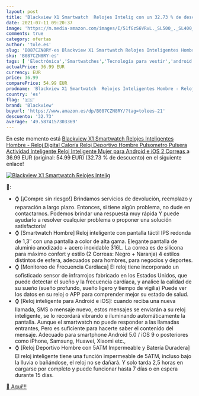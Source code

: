 ```yaml
---
layout: post
title: 'Blackview X1 Smartwatch  Relojes Intelig con un 32.73 % de descuento'
date: 2021-07-11 09:20:37
image: 'https://m.media-amazon.com/images/I/51fGzS6VRvL._SL500_._SL400_.jpg'
comments: true
category: ofertas
author: 'tole.es'
slug: 'B087CZN8RY-es Blackview X1 Smartwatch Relojes Inteligentes Hombre -...'
sku: 'B087CZN8RY-es'
tags: [ 'Electrónica','Smartwatches','Tecnología para vestir','android','blackview', ]
actualPrice: 36.99 EUR
currency: EUR
price: 36.99
comparePrice: 54.99 EUR
prodname: 'Blackview X1 Smartwatch  Relojes Inteligentes Hombre - Reloj Digital Caloría  Reloj Deportivo Hombre Pulsometro  Pulsera Actividad Inteligente  Reloj Inteligente Mujer para Android e iOS  2 Correas '
country: 'es'
flag: '🇪🇸'
brand: 'Blackview'
buyurl: 'https://www.amazon.es/dp/B087CZN8RY/?tag=tolees-21'
descuento: '32.73'
average: '49.5874157303369'
---
```


En este momento está [Blackview X1 Smartwatch  Relojes Inteligentes Hombre - Reloj Digital Caloría  Reloj Deportivo Hombre Pulsometro  Pulsera Actividad Inteligente  Reloj Inteligente Mujer para Android e iOS  2 Correas ](https://www.amazon.es/dp/B087CZN8RY/?tag=tolees-21) a 36.99 EUR (original: 54.99 EUR) (32.73 %  de descuento) en el siguiente enlace!

[![Blackview X1 Smartwatch  Relojes Intelig](https://m.media-amazon.com/images/I/51fGzS6VRvL._SL500_._SL400_.jpg)](https://www.amazon.es/dp/B087CZN8RY/?tag=tolees-21)

🔎:

- ⌚ [¡Compre sin riesgo!] Brindamos servicios de devolución, reemplazo y reparación a largo plazo. Entonces, si tiene algún problema, no dude en contactarnos. Podemos brindar una respuesta muy rápida Y puede ayudarlo a resolver cualquier problema o proponer una solución satisfactoria!
- ⌚ [Smartwatch Hombre] Reloj inteligente con pantalla táctil IPS redonda de 1,3″ con una pantalla a color de alta gama. Elegante pantalla de aluminio anodizado + acero inoxidable 316L. La correa es de silicona para máximo confort y estilo (2 Correas: Negro + Naranja) 4 estilos distintos de esfera, adecuados para hombres, para negocios y deportes.
- ⌚ [Monitoreo de Frecuencia Cardíaca] El reloj tiene incorporado un sofisticado sensor de infrarrojos fabricado en los Estados Unidos, que puede detectar el sueño y la frecuencia cardíaca, y analice la calidad de su sueño (sueño profundo, sueño ligero y tiempo de vigilia) Puede ver los datos en su reloj o APP para comprender mejor su estado de salud.
- ⌚ [Reloj inteligente para Android e iOS]: cuando reciba una nueva llamada, SMS o mensaje nuevo, estos mensajes se enviarán a su reloj inteligente, se lo recordará vibrando e iluminando automáticamente la pantalla. Aunque el smartwatch no puede responder a las llamadas entrantes, Pero es suficiente para hacerte saber el contenido del mensaje. Adecuado para smartphone Android 5.0 / iOS 9 o posteriores como iPhone, Samsung, Huawei, Xiaomi etc.,
- ⌚ [Reloj Deportivo Hombre con 5ATM Impermeable y Batería Duradera] El reloj inteligente tiene una función impermeable de 5ATM, incluso bajo la lluvia o bañándose, el reloj no se dañará. Y solo tarda 2,5 horas en cargarse por completo y puede funcionar hasta 7 días o en espera durante 15 días.

[🛒 Aquí!!!](https://www.amazon.es/dp/B087CZN8RY/?tag=tolees-21)

